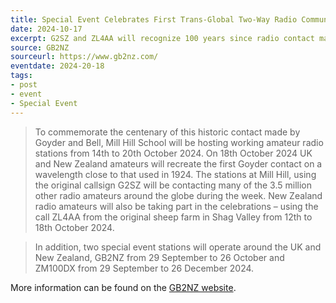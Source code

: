 ```yaml
---
title: Special Event Celebrates First Trans-Global Two-Way Radio Communication
date: 2024-10-17
excerpt: G2SZ and ZL4AA will recognize 100 years since radio contact made between UK and New Zealand.
source: GB2NZ
sourceurl: https://www.gb2nz.com/
eventdate: 2024-20-18
tags:
- post
- event
- Special Event
---
```

> To commemorate the centenary of this historic contact made by Goyder and Bell, Mill Hill School will be hosting working amateur radio stations from 14th to 20th October 2024. On 18th October 2024 UK and New Zealand amateurs will recreate the first Goyder contact on a wavelength close to that used in 1924.  The stations at Mill Hill, using the original callsign G2SZ will be contacting many of the 3.5 million other radio amateurs around the globe during the week. New Zealand radio amateurs will also be taking part in the celebrations – using the call ZL4AA from the original sheep farm in Shag Valley from 12th to 18th October 2024.

> In addition, two special event stations will operate around the UK and New Zealand, GB2NZ from 29 September  to 26 October and ZM100DX from 29 September to 26 December 2024.

More information can be found on the [GB2NZ website](https://www.gb2nz.com/).